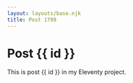 ```yaml
---
layout: layouts/base.njk
title: Post 1799
---
```


# Post {{ id }}

This is post {{ id }} in my Eleventy project.
